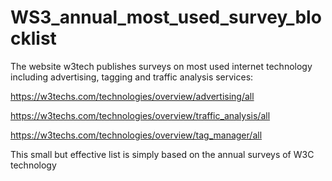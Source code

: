 # WS3_annual_most_used_survey_blocklist
The website w3tech publishes surveys on most used internet technology including advertising, tagging and traffic analysis services:

https://w3techs.com/technologies/overview/advertising/all

https://w3techs.com/technologies/overview/traffic_analysis/all

https://w3techs.com/technologies/overview/tag_manager/all

This small but effective list is simply based on the annual surveys of W3C technology
